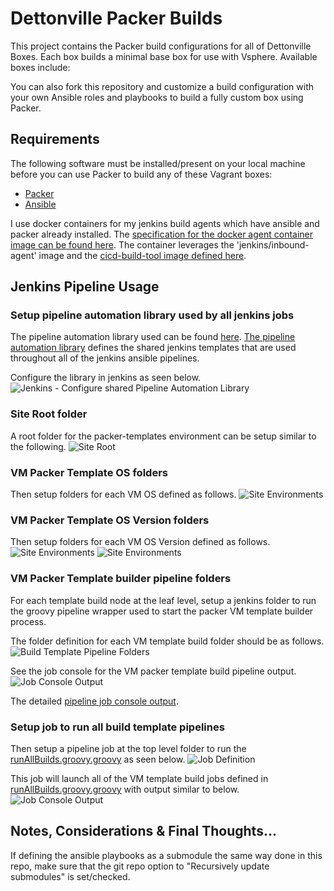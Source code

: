 # Dettonville Packer Builds

This project contains the Packer build configurations for all of Dettonville Boxes. Each box builds a minimal base box for use with Vsphere. Available boxes include:

You can also fork this repository and customize a build configuration with your own Ansible roles and playbooks to build a fully custom box using Packer. 

## Requirements

The following software must be installed/present on your local machine before you can use Packer to build any of these Vagrant boxes:

  - [Packer](http://www.packer.io/)
  - [Ansible](https://docs.ansible.com/ansible/latest/installation_guide/intro_installation.html)

I use docker containers for my jenkins build agents which have ansible and packer already installed.
The [specification for the docker agent container image can be found here](https://github.com/lj020326/jenkins-docker-agent/blob/master/image/jenkins-cicd-agent/Dockerfile).
The container leverages the 'jenkins/inbound-agent' image and the [cicd-build-tool image defined here](https://github.com/lj020326/jenkins-docker-agent/blob/master/image/cicd-build-tools/Dockerfile). 

## Jenkins Pipeline Usage

### Setup pipeline automation library used by all jenkins jobs
The pipeline automation library used can be found [here](https://github.com/lj020326/pipeline-automation-lib).
[The pipeline automation library](https://github.com/lj020326/pipeline-automation-lib) defines the shared jenkins templates that are used throughout all of the jenkins ansible pipelines.  

Configure the library in jenkins as seen below.
![Jenkins - Configure shared Pipeline Automation Library](./docs/screenshots/packer-templates-00-pipeline-library.png)


### Site Root folder

A root folder for the packer-templates environment can be setup similar to the following.
![Site Root](./docs/screenshots/packer-templates-0-toplevel.png)

### VM Packer Template OS folders

Then setup folders for each VM OS defined as follows.
![Site Environments](./docs/screenshots/packer-templates-1a-os.png)


### VM Packer Template OS Version folders

Then setup folders for each VM OS Version defined as follows.
![Site Environments](./docs/screenshots/packer-templates-1a-os-versions.png)
![Site Environments](./docs/screenshots/packer-templates-1a-os-version-builds.png)

### VM Packer Template builder pipeline folders

For each template build node at the leaf level, setup a jenkins folder to run the groovy pipeline wrapper used to start the packer VM template builder process.

The folder definition for each VM template build folder should be as follows.
![Build Template Pipeline Folders](./docs/screenshots/packer-templates-1a-template-build-wrapper.png)

See the job console for the VM packer template build pipeline output.
![Job Console Output](./docs/screenshots/packer-templates-1a-template-build-output.png)

The detailed [pipeline job console output](./docs/jenkins-consoleText-packer-build-ubuntu-log.md).

### Setup job to run all build template pipelines

Then setup a pipeline job at the top level folder to run the [runAllBuilds.groovy.groovy](./runAllBuilds.groovy) as seen below.
![Job Definition](./docs/screenshots/packer-templates-2a-run-all-builds-config.png)

This job will launch all of the VM template build jobs defined in [runAllBuilds.groovy.groovy](./runAllBuilds.groovy) with output similar to below.
![Job Console Output](./docs/screenshots/packer-templates-2b-run-all-builds-output.png)

## Notes, Considerations & Final Thoughts...

If defining the ansible playbooks as a submodule the same way done in this repo, make sure that the git repo option to "Recursively update submodules" is set/checked.
